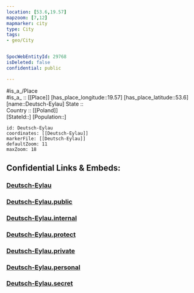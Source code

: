 ```yaml
---
location: [53.6,19.57] 
mapzoom: [7,12] 
mapmarker: city 
type: City
tags:
- geo/City


SpocWebEntityId: 29768
isDeleted: false
confidential: public

---
```

#is_a_/Place  
#is_a_ :: [[Place]] 
[has_place_longitude::19.57] 
[has_place_latitude::53.6] 
[name::Deutsch-Eylau] 
State ::  
Country :: [[Poland]]  
[StateId::] 
[Population::] 



```leaflet
id: Deutsch-Eylau
coordinates: [[Deutsch-Eylau]] 
markerFile: [[Deutsch-Eylau]] 
defaultZoom: 11 
maxZoom: 18
```


## Confidential Links & Embeds: 

### [Deutsch-Eylau](/_Standards/Earth/Continent/Europe/Europe~East/Poland/Provinces~Poland/Warmian-Masurian/City/Deutsch-Eylau.md) 

### [Deutsch-Eylau.public](/_public/Earth/Continent/Europe/Europe~East/Poland/Provinces~Poland/Warmian-Masurian/City/Deutsch-Eylau.public.md) 

### [Deutsch-Eylau.internal](/_internal/Earth/Continent/Europe/Europe~East/Poland/Provinces~Poland/Warmian-Masurian/City/Deutsch-Eylau.internal.md) 

### [Deutsch-Eylau.protect](/_protect/Earth/Continent/Europe/Europe~East/Poland/Provinces~Poland/Warmian-Masurian/City/Deutsch-Eylau.protect.md) 

### [Deutsch-Eylau.private](/_private/Earth/Continent/Europe/Europe~East/Poland/Provinces~Poland/Warmian-Masurian/City/Deutsch-Eylau.private.md) 

### [Deutsch-Eylau.personal](/_personal/Earth/Continent/Europe/Europe~East/Poland/Provinces~Poland/Warmian-Masurian/City/Deutsch-Eylau.personal.md) 

### [Deutsch-Eylau.secret](/_secret/Earth/Continent/Europe/Europe~East/Poland/Provinces~Poland/Warmian-Masurian/City/Deutsch-Eylau.secret.md)

